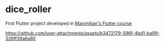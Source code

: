 # dice_roller

First Flutter project developed in [Maximilian's Flutter course](https://www.udemy.com/share/1013o43@APC-uE6i1wMxpcBnMv_BwgGO0-lpM7Zxn8Y84FRSmo86GRLRn2whf6pvWcoprrrT/)


https://github.com/user-attachments/assets/b3472179-596f-4bd1-ba99-326ff39a6a80

